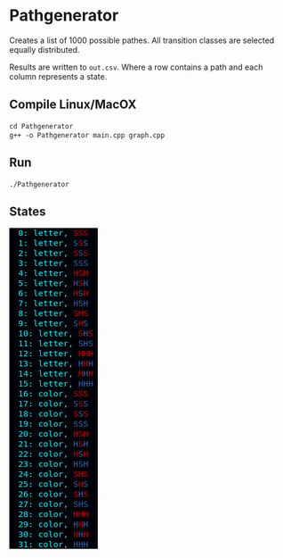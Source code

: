 Pathgenerator
=============

Creates a list of 1000 possible pathes.
All transition classes are selected equally distributed.

Results are written to `out.csv`.
Where a row contains a path and each column represents a state.

Compile Linux/MacOX
-------------------

    cd Pathgenerator
    g++ -o Pathgenerator main.cpp graph.cpp

Run
---

    ./Pathgenerator

States
------

![States](https://github.com/mm2sch1/FlankerSwitchTask/blob/main/Pathgenerator/States.png?raw=true "States")
